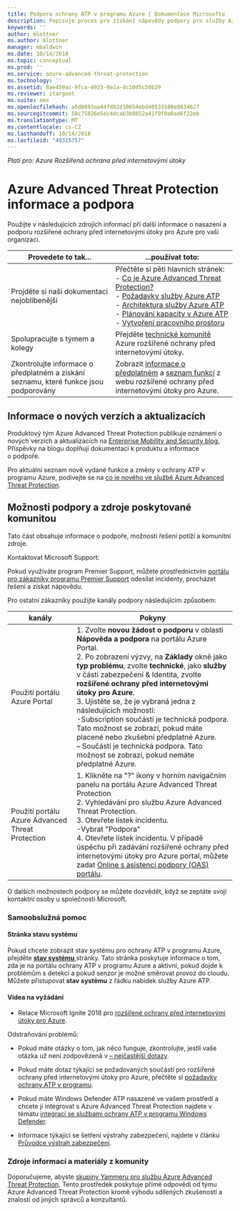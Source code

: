 ```yaml
---
title: Podpora ochrany ATP v programu Azure | Dokumentace Microsoftu
description: Popisuje proces pro získání nápovědy podpory pro služby Azure ATP.
keywords: ''
author: mlottner
ms.author: mlottner
manager: mbaldwin
ms.date: 10/14/2018
ms.topic: conceptual
ms.prod: ''
ms.service: azure-advanced-threat-protection
ms.technology: ''
ms.assetid: 8ae459ac-9fca-4923-9a1a-dc10d5c50b29
ms.reviewer: itargoet
ms.suite: ems
ms.openlocfilehash: a5d6693aa44fd82d10654ebd40533100e8834627
ms.sourcegitcommit: 58c75026e5ec4dcab3b0852a41f9f0a0ad6f22eb
ms.translationtype: MT
ms.contentlocale: cs-CZ
ms.lasthandoff: 10/14/2018
ms.locfileid: "49315757"
---
```

*Platí pro: Azure Rozšířená ochrana před internetovými útoky*


# <a name="azure-advanced-threat-protection-information-and-support"></a>Azure Advanced Threat Protection informace a podpora 


Použijte v následujících zdrojích informací při další informace o nasazení a podporu rozšířené ochrany před internetovými útoky pro Azure pro vaši organizaci.

|Provedete to tak...|...používat toto:|
|----|----|
|Projděte si naši dokumentaci nejoblíbenější|Přečtěte si pěti hlavních stránek:<br>- [Co je Azure Advanced Threat Protection?](what-is-atp.md)<br>- [Požadavky služby Azure ATP](atp-prerequisites.md)<br>- [Architektura služby Azure ATP](atp-architecture.md)<br>- [Plánování kapacity v Azure ATP](atp-capacity-planning.md)<br>- [Vytvoření pracovního prostoru](install-atp-step1.md)|
|Spolupracujte s týmem a kolegy|Přejděte [technické komunitě](https://techcommunity.microsoft.com/t5/Azure-Advanced-Threat-Protection/bd-p/AzureAdvancedThreatProtection) Azure rozšířené ochrany před internetovými útoky.|
|Zkontrolujte informace o předplatném a získání seznamu, které funkce jsou podporovány|Zobrazit [informace o předplatném](https://www.microsoft.com/cloud-platform/azure-information-protection-pricing) a [seznam funkcí](https://www.microsoft.com/cloud-platform/azure-information-protection-features) z webu rozšířené ochrany před internetovými útoky pro Azure.|

## <a name="information-about-new-releases-and-updates"></a>Informace o nových verzích a aktualizacích

Produktový tým Azure Advanced Threat Protection publikuje oznámení o nových verzích a aktualizacích na [Enterprise Mobility and Security blog.](https://cloudblogs.microsoft.com/enterprisemobility/author/microsoft-advanced-threat-analytics-team/)
Příspěvky na blogu doplňují dokumentaci k produktu a informace o podpoře.

Pro aktuální seznam nově vydané funkce a změny v ochrany ATP v programu Azure, podívejte se na [co je nového ve službě Azure Advanced Threat Protection](atp-whats-new.md).

## <a name="support-options-and-community-resources"></a>Možnosti podpory a zdroje poskytované komunitou

Tato část obsahuje informace o podpoře, možnosti řešení potíží a komunitní zdroje.

Kontaktovat Microsoft Support:

Pokud využíváte program Premier Support, můžete prostřednictvím [portálu pro zákazníky programu Premier Support](https://premier.microsoft.com/) odesílat incidenty, procházet řešení a získat nápovědu.

Pro ostatní zákazníky použijte kanály podpory následujícím způsobem:

| kanály|Pokyny|
|------|-----|
|Použití portálu Azure Portal|1. Zvolte **novou žádost o podporu** v oblasti **Nápověda a podpora** na portálu Azure Portal. <br>2. Po zobrazení výzvy, na **Základy** okně jako **typ problému**, zvolte **technické**, jako **služby** v části zabezpečení & Identita, zvolte **rozšířené ochrany před internetovými útoky pro Azure**. <br>3. Ujistěte se, že je vybraná jedna z následujících možností:<br>-Subscription součástí je technická podpora. Tato možnost se zobrazí, pokud máte placené nebo zkušební předplatné Azure.<br>– Součástí je technická podpora. Tato možnost se zobrazí, pokud nemáte předplatné Azure.|
|Použití portálu Azure Advanced Threat Protection| 1. Klikněte na "?" ikony v horním navigačním panelu na portálu Azure Advanced Threat Protection<br>2. Vyhledávání pro službu Azure Advanced Threat Protection.<br>3. Otevřete lístek incidentu.<br>-Vybrat "Podpora"<br>4. Otevřete lístek incidentu. V případě úspěchu při zadávání rozšířené ochrany před internetovými útoky pro Azure portal, můžete zadat [Online s asistencí podpory (OAS) portálu](https://support.microsoft.com/assistedsupportproducts). |

O dalších možnostech podpory se můžete dozvědět, když se zeptáte svojí kontaktní osoby u společnosti Microsoft.

### <a name="self-help"></a>Samoobslužná pomoc

#### <a name="system-status-page"></a>Stránka stavu systému 

Pokud chcete zobrazit stav systému pro ochrany ATP v programu Azure, přejděte [ **stav systému** ](https://health.atp.azure.com/) stránky. Tato stránka poskytuje informace o tom, zda je na portálu ochrany ATP v programu Azure a aktivní, pokud dojde k problémům s detekcí a pokud senzor je možné směrovat provoz do cloudu. Můžete přistupovat **stav systému** z řádku nabídek služby Azure ATP.

#### <a name="on-demand-videos"></a>Videa na vyžádání

- Relace Microsoft Ignite 2018 pro [rozšířené ochrany před internetovými útoky pro Azure](https://myignite.techcommunity.microsoft.com/sessions?t=%257B%2522from%2522%253A%25222018-09-23T08%253A00%253A00-04%253A00%2522%252C%2522to%2522%253A%25222018-09-28T19%253A00%253A00-04%253A00%2522%257D&q=azure%2520advanced%2520threat%2520protection#ignite-html-anchor).

Odstraňování problémů:

- Pokud máte otázky o tom, jak něco funguje, zkontrolujte, jestli vaše otázka už není zodpovězená v [– nejčastější dotazy](atp-technical-faq.md).

- Pokud máte dotaz týkající se požadovaných součástí pro rozšířené ochrany před internetovými útoky pro Azure, přečtěte si [požadavky ochrany ATP v programu](atp-prerequisites.md).

- Pokud máte Windows Defender ATP nasazené ve vašem prostředí a chcete ji integrovat s Azure Advanced Threat Protection najdete v tématu [integrací se službami ochrany ATP v programu Windows Defender](integrate-wd-atp.md).

- Informace týkající se šetření výstrahy zabezpečení, najdete v článku [Průvodce výstrah zabezpečení](suspicious-activity-guide.md).

### <a name="community-resources"></a>Zdroje informací a materiály z komunity

Doporučujeme, abyste [skupiny Yammeru pro službu Azure Advanced Threat Protection](https://www.yammer.com/AskIPTeam). Tento prostředek poskytuje přímé odpovědi od týmu Azure Advanced Threat Protection kromě výhodu sdílených zkušeností a znalostí od jiných správců a konzultantů.
